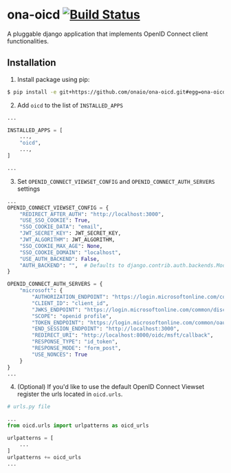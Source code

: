 # ona-oicd [![Build Status](https://travis-ci.org/onaio/ona-oicd.svg?branch=master)](https://travis-ci.org/onaio/ona-oicd)

A pluggable django application that implements OpenID Connect client functionalities.

## Installation

1. Install package using pip:

```sh
$ pip install -e git+https://github.com/onaio/ona-oicd.git#egg=ona-oicd
```

2. Add `oicd` to the list of `INSTALLED_APPS`

```python
...

INSTALLED_APPS = [
    ...,
    "oicd",
    ...,
]

...

```

3. Set `OPENID_CONNECT_VIEWSET_CONFIG` and `OPENID_CONNECT_AUTH_SERVERS` settings

```python
...
OPENID_CONNECT_VIEWSET_CONFIG = {
    "REDIRECT_AFTER_AUTH": "http://localhost:3000",
    "USE_SSO_COOKIE": True,
    "SSO_COOKIE_DATA": "email",
    "JWT_SECRET_KEY": JWT_SECRET_KEY,
    "JWT_ALGORITHM": JWT_ALGORITHM,
    "SSO_COOKIE_MAX_AGE": None,
    "SSO_COOKIE_DOMAIN": "localhost",
    "USE_AUTH_BACKEND": False,
    "AUTH_BACKEND": "",  # Defaults to django.contrib.auth.backends.ModelBackend
}

OPENID_CONNECT_AUTH_SERVERS = {
    "microsoft": {
        "AUTHORIZATION_ENDPOINT": "https://login.microsoftonline.com/common/oauth2/v2.0/authorize",
        "CLIENT_ID": "client_id",
        "JWKS_ENDPOINT": "https://login.microsoftonline.com/common/discovery/v2.0/keys",
        "SCOPE": "openid profile",
        "TOKEN_ENDPOINT": "https://login.microsoftonline.com/common/oauth2/v2.0/token",
        "END_SESSION_ENDPOINT": "http://localhost:3000",
        "REDIRECT_URI": "http://localhost:8000/oidc/msft/callback",
        "RESPONSE_TYPE": "id_token",
        "RESPONSE_MODE": "form_post",
        "USE_NONCES": True
    }
}
...

```

4. (Optional) If you'd like to use the default OpenID Connect Viewset register the urls located in `oicd.urls`.

```python
# urls.py file

...
from oicd.urls import urlpatterns as oicd_urls

urlpatterns = [
    ...
]
urlpatterns += oicd_urls
...

```
